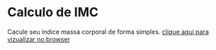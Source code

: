 # Calculo de IMC
 Cacule seu indice massa corporal de forma simples.
 [clique aqui para vizualizar no browser](https://ziery-dev.github.io/Calculo-de-IMC/)
